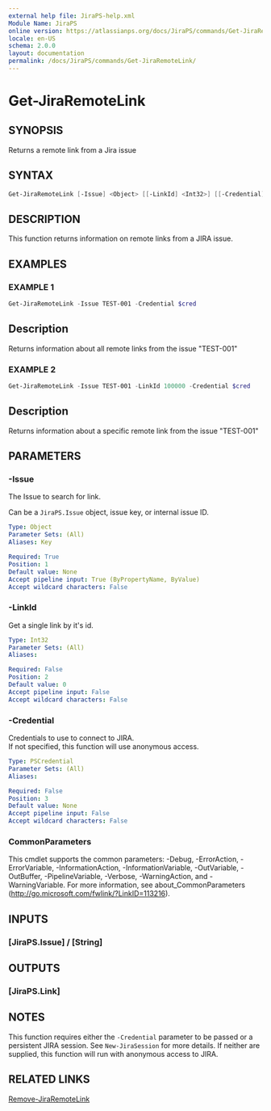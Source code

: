 ```yaml
---
external help file: JiraPS-help.xml
Module Name: JiraPS
online version: https://atlassianps.org/docs/JiraPS/commands/Get-JiraRemoteLink/
locale: en-US
schema: 2.0.0
layout: documentation
permalink: /docs/JiraPS/commands/Get-JiraRemoteLink/
---
```

# Get-JiraRemoteLink

## SYNOPSIS

Returns a remote link from a Jira issue

## SYNTAX

```powershell
Get-JiraRemoteLink [-Issue] <Object> [[-LinkId] <Int32>] [[-Credential] <PSCredential>] [<CommonParameters>]
```

## DESCRIPTION

This function returns information on remote links from a  JIRA issue.

## EXAMPLES

### EXAMPLE 1

```powershell
Get-JiraRemoteLink -Issue TEST-001 -Credential $cred
```

Description  
 -----------  
Returns information about all remote links from the issue "TEST-001"

### EXAMPLE 2

```powershell
Get-JiraRemoteLink -Issue TEST-001 -LinkId 100000 -Credential $cred
```

Description  
 -----------  
Returns information about a specific remote link from the issue "TEST-001"

## PARAMETERS

### -Issue

The Issue to search for link.

Can be a `JiraPS.Issue` object, issue key, or internal issue ID.

```yaml
Type: Object
Parameter Sets: (All)
Aliases: Key

Required: True
Position: 1
Default value: None
Accept pipeline input: True (ByPropertyName, ByValue)
Accept wildcard characters: False
```

### -LinkId

Get a single link by it's id.

```yaml
Type: Int32
Parameter Sets: (All)
Aliases:

Required: False
Position: 2
Default value: 0
Accept pipeline input: False
Accept wildcard characters: False
```

### -Credential

Credentials to use to connect to JIRA.  
If not specified, this function will use anonymous access.

```yaml
Type: PSCredential
Parameter Sets: (All)
Aliases:

Required: False
Position: 3
Default value: None
Accept pipeline input: False
Accept wildcard characters: False
```

### CommonParameters

This cmdlet supports the common parameters: -Debug, -ErrorAction, -ErrorVariable, -InformationAction, -InformationVariable, -OutVariable, -OutBuffer, -PipelineVariable, -Verbose, -WarningAction, and -WarningVariable.
For more information, see about_CommonParameters (http://go.microsoft.com/fwlink/?LinkID=113216).

## INPUTS

### [JiraPS.Issue] / [String]

## OUTPUTS

### [JiraPS.Link]

## NOTES

This function requires either the `-Credential` parameter to be passed or a persistent JIRA session.
See `New-JiraSession` for more details.
If neither are supplied, this function will run with anonymous access to JIRA.

## RELATED LINKS

[Remove-JiraRemoteLink](../Remove-JiraRemoteLink/)
